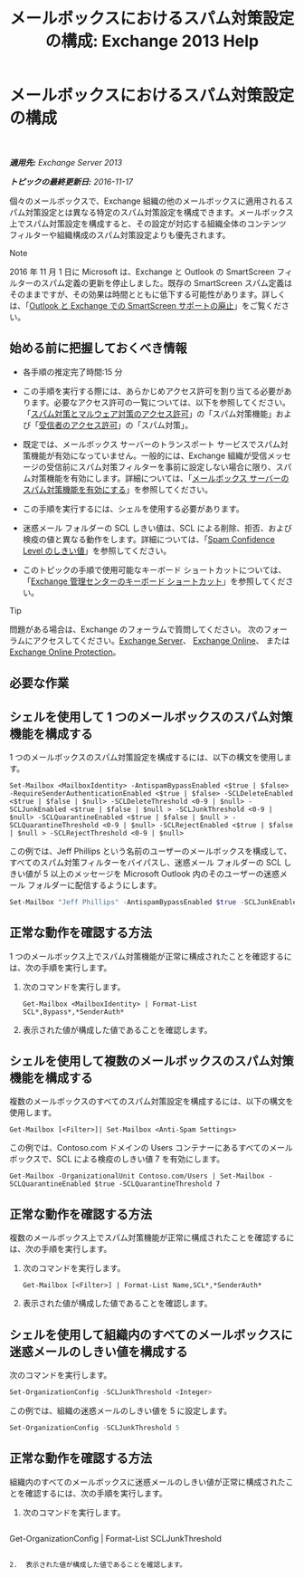 ﻿---
title: 'メールボックスにおけるスパム対策設定の構成: Exchange 2013 Help'
TOCTitle: メールボックスにおけるスパム対策設定の構成
ms:assetid: 868d7fd8-e817-46ba-9b67-edf2f50b9494
ms:mtpsurl: https://technet.microsoft.com/ja-jp/library/Bb123559(v=EXCHG.150)
ms:contentKeyID: 49896344
ms.date: 04/24/2018
mtps_version: v=EXCHG.150
ms.translationtype: HT
---

# メールボックスにおけるスパム対策設定の構成

 

_**適用先:** Exchange Server 2013_

_**トピックの最終更新日:** 2016-11-17_

個々のメールボックスで、Exchange 組織の他のメールボックスに適用されるスパム対策設定とは異なる特定のスパム対策設定を構成できます。メールボックス上でスパム対策設定を構成すると、その設定が対応する組織全体のコンテンツ フィルターや組織構成のスパム対策設定よりも優先されます。


> [!NOTE]
> 2016 年 11 月 1 日に Microsoft は、Exchange と Outlook の SmartScreen フィルターのスパム定義の更新を停止しました。既存の SmartScreen スパム定義はそのままですが、その効果は時間とともに低下する可能性があります。詳しくは、「<A href="https://go.microsoft.com/fwlink/p/?linkid=835894">Outlook と Exchange での SmartScreen サポートの廃止</A>」をご覧ください。



## 始める前に把握しておくべき情報

  - 各手順の推定完了時間:15 分

  - この手順を実行する際には、あらかじめアクセス許可を割り当てる必要があります。必要なアクセス許可の一覧については、以下を参照してください。「[スパム対策とマルウェア対策のアクセス許可](anti-spam-and-anti-malware-permissions-exchange-2013-help.md)」の「スパム対策機能」および「[受信者のアクセス許可](recipients-permissions-exchange-2013-help.md)」の「スパム対策」。

  - 既定では、メールボックス サーバーのトランスポート サービスでスパム対策機能が有効になっていません。一般的には、Exchange 組織が受信メッセージの受信前にスパム対策フィルターを事前に設定しない場合に限り、スパム対策機能を有効にします。詳細については、「[メールボックス サーバーのスパム対策機能を有効にする](enable-anti-spam-functionality-on-mailbox-servers-exchange-2013-help.md)」を参照してください。

  - この手順を実行するには、シェルを使用する必要があります。

  - 迷惑メール フォルダーの SCL しきい値は、SCL による削除、拒否、および検疫の値と異なる動作をします。詳細については、「[Spam Confidence Level のしきい値](spam-confidence-level-threshold-exchange-2013-help.md)」を参照してください。

  - このトピックの手順で使用可能なキーボード ショートカットについては、「[Exchange 管理センターのキーボード ショートカット](keyboard-shortcuts-in-the-exchange-admin-center-exchange-online-protection-help.md)」を参照してください。


> [!TIP]
> 問題がある場合は、Exchange のフォーラムで質問してください。 次のフォーラムにアクセスしてください。<A href="https://go.microsoft.com/fwlink/p/?linkid=60612">Exchange Server</A>、 <A href="https://go.microsoft.com/fwlink/p/?linkid=267542">Exchange Online</A>、 または <A href="https://go.microsoft.com/fwlink/p/?linkid=285351">Exchange Online Protection</A>。



## 必要な作業

## シェルを使用して 1 つのメールボックスのスパム対策機能を構成する

1 つのメールボックスのスパム対策設定を構成するには、以下の構文を使用します。

    Set-Mailbox <MailboxIdentity> -AntispamBypassEnabled <$true | $false> -RequireSenderAuthenticationEnabled <$true | $false> -SCLDeleteEnabled <$true | $false | $null> -SCLDeleteThreshold <0-9 | $null> -SCLJunkEnabled <$true | $false | $null > -SCLJunkThreshold <0-9 | $null> -SCLQuarantineEnabled <$true | $false | $null > -SCLQuarantineThreshold <0-9 | $null> -SCLRejectEnabled <$true | $false | $null > -SCLRejectThreshold <0-9 | $null>

この例では、Jeff Phillips という名前のユーザーのメールボックスを構成して、すべてのスパム対策フィルターをバイパスし、迷惑メール フォルダーの SCL しきい値が 5 以上のメッセージを Microsoft Outlook 内のそのユーザーの迷惑メール フォルダーに配信するようにします。

```powershell
Set-Mailbox "Jeff Phillips" -AntispamBypassEnabled $true -SCLJunkEnabled $true -SCLJunkThreshold 4
```

## 正常な動作を確認する方法

1 つのメールボックス上でスパム対策機能が正常に構成されたことを確認するには、次の手順を実行します。

1.  次のコマンドを実行します。
    
        Get-Mailbox <MailboxIdentity> | Format-List SCL*,Bypass*,*SenderAuth*

2.  表示された値が構成した値であることを確認します。

## シェルを使用して複数のメールボックスのスパム対策機能を構成する

複数のメールボックスのすべてのスパム対策設定を構成するには、以下の構文を使用します。

    Get-Mailbox [<Filter>]| Set-Mailbox <Anti-Spam Settings>

この例では、Contoso.com ドメインの Users コンテナーにあるすべてのメールボックスで、SCL による検疫のしきい値 7 を有効にします。

    Get-Mailbox -OrganizationalUnit Contoso.com/Users | Set-Mailbox -SCLQuarantineEnabled $true -SCLQuarantineThreshold 7

## 正常な動作を確認する方法

複数のメールボックス上でスパム対策機能が正常に構成されたことを確認するには、次の手順を実行します。

1.  次のコマンドを実行します。
    
        Get-Mailbox [<Filter>] | Format-List Name,SCL*,*SenderAuth*

2.  表示された値が構成した値であることを確認します。

## シェルを使用して組織内のすべてのメールボックスに迷惑メールのしきい値を構成する

次のコマンドを実行します。

```powershell
Set-OrganizationConfig -SCLJunkThreshold <Integer>
```

この例では、組織の迷惑メールのしきい値を 5 に設定します。

```powershell
Set-OrganizationConfig -SCLJunkThreshold 5
```

## 正常な動作を確認する方法

組織内のすべてのメールボックスに迷惑メールのしきい値が正常に構成されたことを確認するには、次の手順を実行します。

1.  次のコマンドを実行します。
    
    ```powershell
Get-OrganizationConfig | Format-List SCLJunkThreshold
```

2.  表示された値が構成した値であることを確認します。

